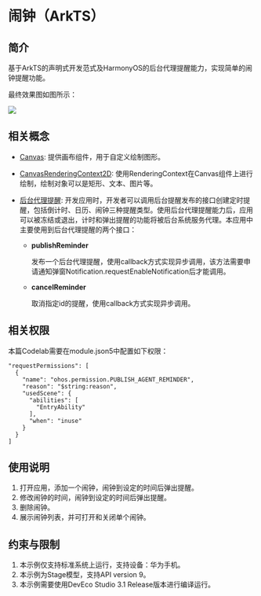 # 闹钟（ArkTS）

## 简介

基于ArkTS的声明式开发范式及HarmonyOS的后台代理提醒能力，实现简单的闹钟提醒功能。

最终效果图如图所示：

![](screenshots/device/AlarmClock.gif)

## 相关概念

- [Canvas](https://developer.harmonyos.com/cn/docs/documentation/doc-guides-V3/arkts-drawing-customization-on-canvas-0000001453684976-V3?catalogVersion=V3): 提供画布组件，用于自定义绘制图形。

- [CanvasRenderingContext2D](https://developer.harmonyos.com/cn/docs/documentation/doc-references-V3/ts-canvasrenderingcontext2d-0000001478181441-V3?catalogVersion=V3): 使用RenderingContext在Canvas组件上进行绘制，绘制对象可以是矩形、文本、图片等。

- [后台代理提醒](https://developer.harmonyos.com/cn/docs/documentation/doc-guides-V3/agent-powered-reminder-0000001663585481-V3?catalogVersion=V3): 开发应用时，开发者可以调用后台提醒发布的接口创建定时提醒，包括倒计时、日历、闹钟三种提醒类型。使用后台代理提醒能力后，应用可以被冻结或退出，计时和弹出提醒的功能将被后台系统服务代理。本应用中主要使用到后台代理提醒的两个接口：

    -   **publishReminder**

          发布一个后台代理提醒，使用callback方式实现异步调用，该方法需要申请通知弹窗Notification.requestEnableNotification后才能调用。

    -   **cancelReminder**

          取消指定id的提醒，使用callback方式实现异步调用。

## 相关权限

本篇Codelab需要在module.json5中配置如下权限：

```
"requestPermissions": [
  {
    "name": "ohos.permission.PUBLISH_AGENT_REMINDER",
    "reason": "$string:reason",
    "usedScene": {
      "abilities": [
        "EntryAbility"
      ],
      "when": "inuse"
    }
  }
]
```

## 使用说明
1. 打开应用，添加一个闹钟，闹钟到设定的时间后弹出提醒。
2. 修改闹钟的时间，闹钟到设定的时间后弹出提醒。
3. 删除闹钟。
4. 展示闹钟列表，并可打开和关闭单个闹钟。

## 约束与限制

1. 本示例仅支持标准系统上运行，支持设备：华为手机。
2. 本示例为Stage模型，支持API version 9。
3. 本示例需要使用DevEco Studio 3.1 Release版本进行编译运行。

